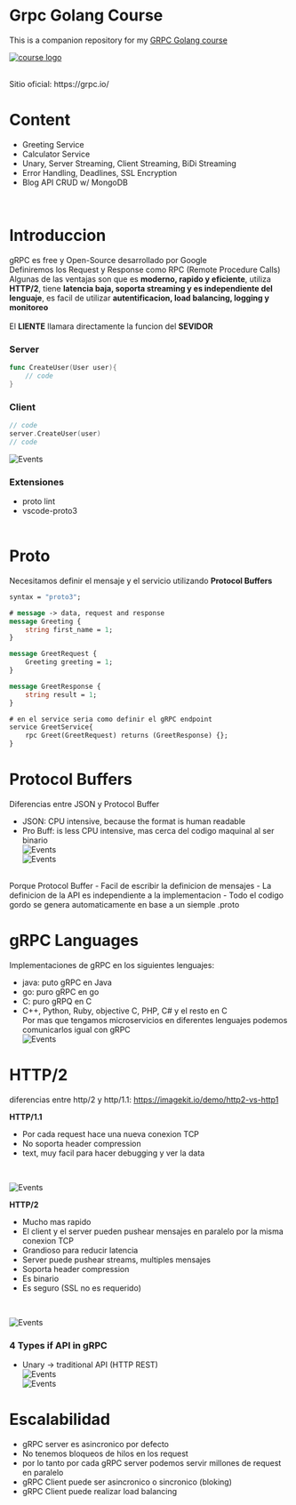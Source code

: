 # Grpc Golang Course

This is a companion repository for my [GRPC Golang course](http://bit.ly/grpc-golang-github)

[![course logo](https://udemy-images.udemy.com/course/480x270/1685664_10e0_4.jpg)](http://bit.ly/grpc-golang-github)

<br />
Sitio oficial: https://grpc.io/

# Content

- Greeting Service
- Calculator Service
- Unary, Server Streaming, Client Streaming, BiDi Streaming
- Error Handling, Deadlines, SSL Encryption
- Blog API CRUD w/ MongoDB
<br />


# Introduccion

gRPC es free y Open-Source desarrollado por Google<br />
Definiremos los Request y Response como RPC (Remote Procedure Calls)<br />
Algunas de las ventajas son que es **moderno, rapido y eficiente**, utiliza **HTTP/2**, tiene **latencia baja, soporta streaming y es independiente del lenguaje**, es facil de utilizar **autentificacion, load balancing, logging y monitoreo**<br /><br/>
El **LIENTE** llamara directamente la funcion del **SEVIDOR**

### Server
```go
func CreateUser(User user){
    // code
}
```

### Client
```go
// code
server.CreateUser(user)
// code
```
![Events](../images/61.png)

### Extensiones
- proto lint
- vscode-proto3
<br /><br />



# Proto
Necesitamos definir el mensaje y el servicio utilizando **Protocol Buffers**<br />
```proto
syntax = "proto3";

# message -> data, request and response
message Greeting {
    string first_name = 1;
}

message GreetRequest {
    Greeting greeting = 1;
}

message GreetResponse {
    string result = 1;
}

# en el service seria como definir el gRPC endpoint
service GreetService{
    rpc Greet(GreetRequest) returns (GreetResponse) {};
}
```

# Protocol Buffers
Diferencias entre JSON y Protocol Buffer
- JSON: CPU intensive, because the format is human readable
- Pro Buff: is less CPU intensive, mas cerca del codigo maquinal al ser binario<br />
![Events](../images/63.png)<br />
![Events](../images/69.png)
<br />
Porque Protocol Buffer
- Facil de escribir la definicion de mensajes
- La definicion de la API es independiente a la implementacion
- Todo el codigo gordo se genera automaticamente en base a un siemple .proto

# gRPC Languages
Implementaciones de gRPC en los siguientes lenguajes:
- java: puto gRPC en Java
- go: puro gRPC en go
- C: puro gRPQ en C
- C++, Python, Ruby, objective C, PHP, C# y el resto en C <br />
Por mas que tengamos microservicios en diferentes lenguajes podemos comunicarlos igual con gRPC<br />
![Events](../images/64.png)

# HTTP/2
diferencias entre http/2 y http/1.1: https://imagekit.io/demo/http2-vs-http1
<br />

**HTTP/1.1**
- Por cada request hace una nueva conexion TCP
- No soporta header compression
- text, muy facil para hacer debugging y ver la data
<br />

![Events](../images/65.png)<br />

**HTTP/2**
- Mucho mas rapido
- El client y el server pueden pushear mensajes en paralelo por la misma conexion TCP
- Grandioso para reducir latencia
- Server puede pushear streams, multiples mensajes
- Soporta header compression
- Es binario
- Es seguro (SSL no es requerido)
<br />

![Events](../images/66.png)<br />

### 4 Types if API in gRPC
- Unary -> traditional API (HTTP REST)<br />
![Events](../images/67.png)<br />
![Events](../images/68.png)



# Escalabilidad
- gRPC server es asincronico por defecto
- No tenemos bloqueos de hilos en los request
- por lo tanto por cada gRPC server podemos servir millones de request en paralelo
- gRPC Client puede ser asincronico o sincronico (bloking)
- gRPC Client puede realizar load balancing